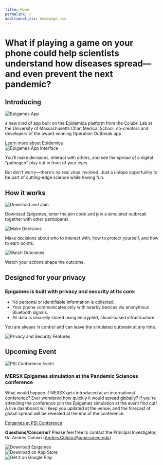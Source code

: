 ```yaml
---
title: Home
permalink: /
additional_css: homepage.css
---
```


<div class="hero-title">
  <h1>What if playing a game on your phone could help scientists understand how diseases spread—and even prevent the next pandemic?</h1>
</div>

<div class="main-sections-wrapper">
<div class="introducing-section">
  <div class="introducing-content">
    <h2>Introducing</h2>
    <div class="epigames-showcase">
      <img src="/assets/images/epigames.png" alt="Epigames App" class="epigames-image">
      <p class="epigames-description">a new kind of app built on the Epidemica platform from the Colubri Lab at the University of Massachusetts Chan Medical School, co-creators and developers of the award-winning Operation Outbreak app.</p>
      <a href="/about" class="learn-more-btn">Learn more about Epidemica</a>
    </div>
  </div>
</div>

<div class="gameplay-section">
  <div class="gameplay-container">
    <div class="gameplay-image">
      <img src="/assets/images/epigames-app.webp" alt="Epigames App Interface" class="app-interface-image">
    </div>
    <div class="gameplay-text">
      <p class="gameplay-main">You'll make decisions, interact with others, and see the spread of a digital "pathogen" play out in front of your eyes.</p>
      <p class="gameplay-sub">But don't worry—there's no real virus involved. Just a unique opportunity to be part of cutting-edge science while having fun.</p>
    </div>
  </div>
</div>

<div class="how-it-works-section">
  <h2>How it works</h2>
  <div class="steps-container">
    <div class="step">
      <img src="/assets/images/epigames-how-1.png" alt="Download and Join" class="step-image">
      <p>Download Epigames, enter the join code and join a simulated outbreak together with other participants</p>
    </div>
    <div class="step">
      <img src="/assets/images/epigames-how-2.png" alt="Make Decisions" class="step-image">
      <p>Make decisions about who to interact with, how to protect yourself, and how to earn points.</p>
    </div>
    <div class="step">
      <img src="/assets/images/epigames-how-3.png" alt="Watch Outcomes" class="step-image">
      <p>Watch your actions shape the outcome.</p>
    </div>
  </div>
</div>
</div>

<div class="privacy-section">
  <div class="privacy-container">
    <div class="privacy-content">
      <h2>Designed for your privacy</h2>
      <h3>Epigames is built with privacy and security at its core:</h3>
      <ul class="privacy-list">
        <li>No personal or identifiable information is collected.</li>
        <li>Your phone communicates only with nearby devices via anonymous Bluetooth signals.</li>
        <li>All data is securely stored using encrypted, cloud-based infrastructure.</li>
      </ul>
      <p class="privacy-control">You are always in control and can leave the simulated outbreak at any time.</p>
    </div>
    <div class="privacy-image">
      <img src="/assets/images/epigames-privacy.png" alt="Privacy and Security Features" class="privacy-illustration">
    </div>
  </div>
</div>

<div class="upcoming-event-section">
  <h2>Upcoming Event</h2>
  <div class="event-container">
    <div class="event-image">
      <img src="/assets/images/epigames-psi.webp" alt="PSI Conference Event" class="psi-illustration">
    </div>
    <div class="event-content">
      <h3>MERSX Epigames simulation at the Pandemic Sciences conference</h3>
      <p>What would happen if MERSX gets introduced at an international conference? Ever wondered how quickly it would spread globally? If you're attending the conference join the Epigames simulation at the event find out! A live dashboard will keep you updated at the venue, and the forecast of global spread will be revealed at the end of the conference.</p>
      <a href="https://web.cvent.com/event/23fd6429-eed3-4ac2-b0fa-c754b4efd001/websitePage:7b10eb3b-a0d3-4405-bb22-aed8da783e2d" class="event-btn" target="_blank">Epigames at PSI Conference</a>
    </div>
  </div>
</div>

<div class="contact-section">
  <p class="contact-info"><strong>Questions/Concerns?</strong> Please feel free to contact the Principal Investigator, Dr. Andres Colubri (<a href="mailto:Andres.Colubri@umassmed.edu">Andres.Colubri@umassmed.edu</a>)</p>
</div>

<div class="cta-section">
  <div class="download-container">
    <div class="download-left">
      <img src="/assets/images/epigames-download.png" alt="Download Epigames" class="download-image">
    </div>
    <div class="download-right">
      <div class="qr-codes">
        <div class="qr-code-item">
          <img src="/assets/images/app-store-qr.png" alt="Download on App Store" class="qr-code">
        </div>
        <div class="qr-code-item">
          <img src="/assets/images/google-play-qr.png" alt="Get it on Google Play" class="qr-code">
        </div>
      </div>
    </div>
  </div>
</div>
